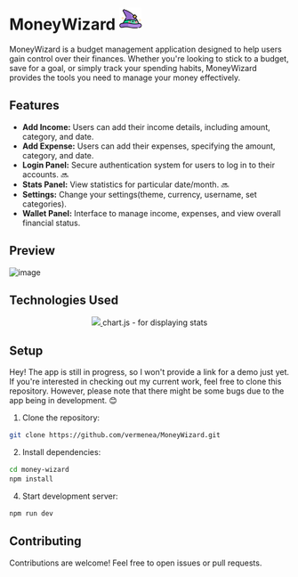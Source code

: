 # MoneyWizard <img src="https://github.com/vermenea/MoneyWizard/blob/master/public/icons/logo.png?raw=true" alt="MoneyWizard Logo" width="40px">

MoneyWizard is a budget management application designed to help users gain control over their finances. Whether you're looking to stick to a budget, save for a goal, or simply track your spending habits, MoneyWizard provides the tools you need to manage your money effectively.

## Features

- **Add Income:** Users can add their income details, including amount, category, and date. 
- **Add Expense:** Users can add their expenses, specifying the amount, category, and date. 
- **Login Panel:** Secure authentication system for users to log in to their accounts. 🔜
- **Stats Panel:** View statistics for particular date/month. 🔜
- **Settings:** Change your settings(theme, currency, username, set categories).
- **Wallet Panel:** Interface to manage income, expenses, and view overall financial status.

## Preview

![image](https://github.com/vermenea/MoneyWizard/assets/141574626/37f06d65-e197-447b-bc5d-a29b1731f317)
  

## Technologies Used

<p align="center">
  <a href="https://skillicons.dev">
    <img src="https://skillicons.dev/icons?i=react,ts,tailwind,firebase,redux" />
  </a>
  chart.js - for displaying stats
</p>


## Setup

Hey! The app is still in progress, so I won't provide a link for a demo just yet. If you're interested in checking out my current work, feel free to clone this repository. However, please note that there might be some bugs due to the app being in development. 😊



1. Clone the repository:
   
```bash
git clone https://github.com/vermenea/MoneyWizard.git
```

2. Install dependencies:
```bash   
cd money-wizard
npm install
```
4. Start development server:
```bash     
npm run dev
```

## Contributing

Contributions are welcome! Feel free to open issues or pull requests.

